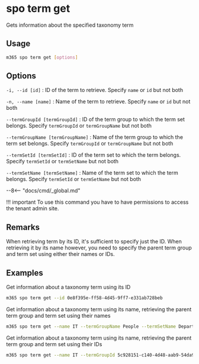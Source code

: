 # spo term get

Gets information about the specified taxonomy term

## Usage

```sh
m365 spo term get [options]
```

## Options

`-i, --id [id]`
: ID of the term to retrieve. Specify `name` or `id` but not both

`-n, --name [name]`
: Name of the term to retrieve. Specify `name` or `id` but not both

`--termGroupId [termGroupId]`
: ID of the term group to which the term set belongs. Specify `termGroupId` or `termGroupName` but not both

`--termGroupName [termGroupName]`
: Name of the term group to which the term set belongs. Specify `termGroupId` or `termGroupName` but not both

`--termSetId [termSetId]`
: ID of the term set to which the term belongs. Specify `termSetId` or `termSetName` but not both

`--termSetName [termSetName]`
: Name of the term set to which the term belongs. Specify `termSetId` or `termSetName` but not both

--8<-- "docs/cmd/_global.md"

!!! important
    To use this command you have to have permissions to access the tenant admin site.

## Remarks

When retrieving term by its ID, it's sufficient to specify just the ID. When retrieving it by its name however, you need to specify the parent term group and term set using either their names or IDs.

## Examples

Get information about a taxonomy term using its ID

```sh
m365 spo term get --id 0e8f395e-ff58-4d45-9ff7-e331ab728beb
```

Get information about a taxonomy term using its name, retrieving the parent term group and term set using their names

```sh
m365 spo term get --name IT --termGroupName People --termSetName Department
```

Get information about a taxonomy term using its name, retrieving the parent term group and term set using their IDs

```sh
m365 spo term get --name IT --termGroupId 5c928151-c140-4d48-aab9-54da901c7fef --termSetId 8ed8c9ea-7052-4c1d-a4d7-b9c10bffea6f
```